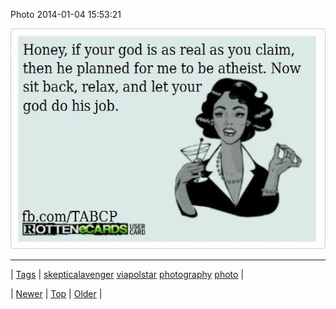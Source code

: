 <!--
title: Photo 2014-01-04 15
date: 2020-06-28T15:27:00.230Z
tags: skepticalavenger, viapolstar, photography, photo
-->


Photo 2014-01-04 15:53:21

![](72209736179-0.jpg)

<!--BOTTOM-POST-NAVIGATION-->
---

| [Tags](tags.md) | [skepticalavenger](tag-skepticalavenger.md) [viapolstar](tag-viapolstar.md) [photography](tag-photography.md) [photo](tag-photo.md) |

| [Newer](72209601997.md) | [Top](index.md) | [Older](72211815034.md) |